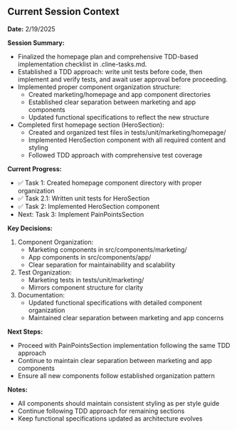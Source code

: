 ## Current Session Context

**Date:** 2/19/2025

**Session Summary:**
- Finalized the homepage plan and comprehensive TDD-based implementation checklist in .cline-tasks.md.
- Established a TDD approach: write unit tests before code, then implement and verify tests, and await user approval before proceeding.
- Implemented proper component organization structure:
  - Created marketing/homepage and app component directories
  - Established clear separation between marketing and app components
  - Updated functional specifications to reflect the new structure
- Completed first homepage section (HeroSection):
  - Created and organized test files in tests/unit/marketing/homepage/
  - Implemented HeroSection component with all required content and styling
  - Followed TDD approach with comprehensive test coverage

**Current Progress:**
- ✅ Task 1: Created homepage component directory with proper organization
- ✅ Task 2.1: Written unit tests for HeroSection
- ✅ Task 2: Implemented HeroSection component
- Next: Task 3: Implement PainPointsSection

**Key Decisions:**
1. Component Organization:
   - Marketing components in src/components/marketing/
   - App components in src/components/app/
   - Clear separation for maintainability and scalability
2. Test Organization:
   - Marketing tests in tests/unit/marketing/
   - Mirrors component structure for clarity
3. Documentation:
   - Updated functional specifications with detailed component organization
   - Maintained clear separation between marketing and app concerns

**Next Steps:**
- Proceed with PainPointsSection implementation following the same TDD approach
- Continue to maintain clear separation between marketing and app components
- Ensure all new components follow established organization pattern

**Notes:**
- All components should maintain consistent styling as per style guide
- Continue following TDD approach for remaining sections
- Keep functional specifications updated as architecture evolves